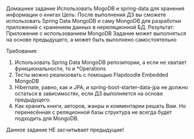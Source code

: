 Домашнее задание
Использовать MogoDB и spring-data для хранения информации о книгах
Цель: После выполнения ДЗ вы сможете использовать Spring Data MongoDB и саму MongoDB для разработки приложений с хранением данных в нереляционной БД. Результат: Приложение с использованием MongoDB
Задание может выполняться на основе предыдущего, а может быть выполнено самостоятельно

Требования:
1. Использовать Spring Data MongoDB репозитории, а если не хватает функциональности, то и *Operations
2. Тесты можно реализовать с помощью Flapdoodle Embedded MongoDB
3. Hibernate, равно, как и JPA, и spring-boot-starter-data-jpa не должно остаться в зависимостях, если ДЗ выполняется на основе предыдущего.
4. Как хранить книги, авторов, жанры и комментарии решать Вам. Но перенесённая с реляционной базы структура не всегда будет подходить для MongoDB.

Данное задание НЕ засчитывает предыдущие!